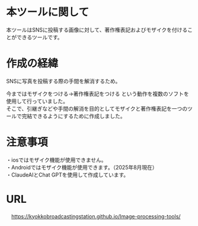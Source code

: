 # 本ツールに関して
本ツールはSNSに投稿する画像に対して、著作権表記およびモザイクを付けることができるツールです。

# 作成の経緯
SNSに写真を投稿する際の手間を解消するため。

今まではモザイクをつける→著作権表記をつける という動作を複数のソフトを使用して行っていました。  
そこで、引継ぎなどや手間の解消を目的としてモザイクと著作権表記を一つのツールで完結できるようにするために作成しました。

# 注意事項
・iosではモザイク機能が使用できません。  
・Androidではモザイク機能が使用できます。（2025年8月現在）  
・ClaudeAIとChat GPTを使用して作成しています。

# URL
　https://kyokkobroadcastingstation.github.io/Image-processing-tools/